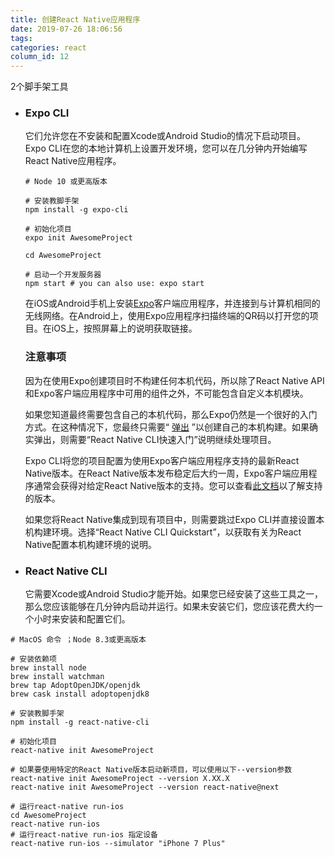 ```yaml
---
title: 创建React Native应用程序
date: 2019-07-26 18:06:56
tags:
categories: react
column_id: 12
---
```


2个脚手架工具

- ### Expo CLI

  它们允许您在不安装和配置Xcode或Android Studio的情况下启动项目。Expo CLI在您的本地计算机上设置开发环境，您可以在几分钟内开始编写React Native应用程序。

  ```shell
  # Node 10 或更高版本
  
  # 安装教脚手架
  npm install -g expo-cli
  
  # 初始化项目
  expo init AwesomeProject
  
  cd AwesomeProject
  
  # 启动一个开发服务器
  npm start # you can also use: expo start
  ```

  在iOS或Android手机上安装[Expo](https://expo.io/)客户端应用程序，并连接到与计算机相同的无线网络。在Android上，使用Expo应用程序扫描终端的QR码以打开您的项目。在iOS上，按照屏幕上的说明获取链接。

  

  ### 注意事项

  因为在使用Expo创建项目时不构建任何本机代码，所以除了React Native API和Expo客户端应用程序中可用的组件之外，不可能包含自定义本机模块。

  如果您知道最终需要包含自己的本机代码，那么Expo仍然是一个很好的入门方式。在这种情况下，您最终只需要“ [弹出](https://docs.expo.io/versions/latest/expokit/eject) ”以创建自己的本机构建。如果确实弹出，则需要“React Native CLI快速入门”说明继续处理项目。

  Expo CLI将您的项目配置为使用Expo客户端应用程序支持的最新React Native版本。在React Native版本发布稳定后大约一周，Expo客户端应用程序通常会获得对给定React Native版本的支持。您可以查看[此文档](https://docs.expo.io/versions/latest/sdk/#sdk-version)以了解支持的版本。

  如果您将React Native集成到现有项目中，则需要跳过Expo CLI并直接设置本机构建环境。选择“React Native CLI Quickstart”，以获取有关为React Native配置本机构建环境的说明。

  

- ### React Native CLI

  它需要Xcode或Android Studio才能开始。如果您已经安装了这些工具之一，那么您应该能够在几分钟内启动并运行。如果未安装它们，您应该花费大约一个小时来安装和配置它们。

```shell
# MacOS 命令 ；Node 8.3或更高版本

# 安装依赖项
brew install node
brew install watchman
brew tap AdoptOpenJDK/openjdk
brew cask install adoptopenjdk8

# 安装教脚手架
npm install -g react-native-cli

# 初始化项目
react-native init AwesomeProject

# 如果要使用特定的React Native版本启动新项目，可以使用以下--version参数
react-native init AwesomeProject --version X.XX.X
react-native init AwesomeProject --version react-native@next

# 运行react-native run-ios
cd AwesomeProject
react-native run-ios
# 运行react-native run-ios 指定设备
react-native run-ios --simulator "iPhone 7 Plus"
```

